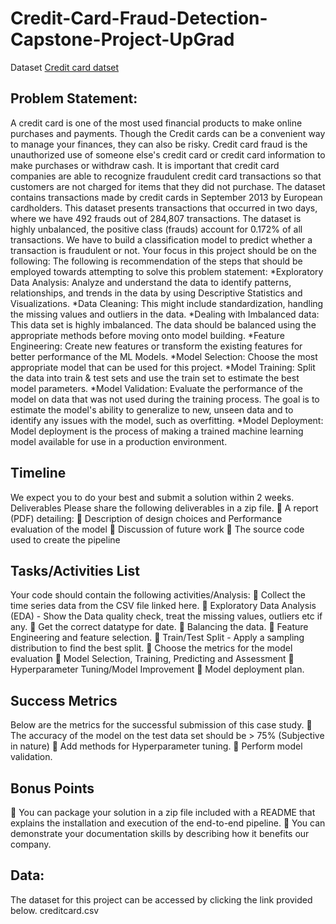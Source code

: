 # Credit-Card-Fraud-Detection-Capstone-Project-UpGrad

Dataset [Credit card datset](https://kh3-ls-storage.s3.us-east-1.amazonaws.com/DS%20Project%20Guide%20Data%20Set/creditcard.csv)
## Problem Statement:
A credit card is one of the most used financial products to make online purchases and payments. Though the Credit cards can be a convenient way to manage your finances, they can also be risky. Credit card fraud is the unauthorized use of someone else's credit card or credit card information to make purchases or withdraw cash.
It is important that credit card companies are able to recognize fraudulent credit card transactions so that customers are not charged for items that they did not purchase. 
The dataset contains transactions made by credit cards in September 2013 by European cardholders. This dataset presents transactions that occurred in two days, where we have 492 frauds out of 284,807 transactions. The dataset is highly unbalanced, the positive class (frauds) account for 0.172% of all transactions.
We have to build a classification model to predict whether a transaction is fraudulent or not.
Your focus in this project should be on the following: 
The following is recommendation of the steps that should be employed towards attempting to solve this problem statement: 
*Exploratory Data Analysis: Analyze and understand the data to identify patterns, relationships, and trends in the data by using Descriptive Statistics and Visualizations. 
*Data Cleaning: This might include standardization, handling the missing values and outliers in the data. 
*Dealing with Imbalanced data: This data set is highly imbalanced. The data should be balanced using the appropriate methods before moving onto model building.
*Feature Engineering: Create new features or transform the existing features for better performance of the ML Models. 
*Model Selection: Choose the most appropriate model that can be used for this project. 
*Model Training: Split the data into train & test sets and use the train set to estimate the best model parameters. 
*Model Validation: Evaluate the performance of the model on data that was not used during the training process. The goal is to estimate the model's ability to generalize to new, unseen data and to identify any issues with the model, such as overfitting. 
*Model Deployment: Model deployment is the process of making a trained machine learning model available for use in a production environment. 

## Timeline 
We expect you to do your best and submit a solution within 2 weeks. 
Deliverables 
Please share the following deliverables in a zip file. 
	A report (PDF) detailing: 
	Description of design choices and Performance evaluation of the model 
	Discussion of future work 
	The source code used to create the pipeline 
 
## Tasks/Activities List 
Your code should contain the following activities/Analysis: 
	Collect the time series data from the CSV file linked here. 
	Exploratory Data Analysis (EDA) - Show the Data quality check, treat the missing values, outliers etc if any. 
	Get the correct datatype for date. 
	Balancing the data.
	Feature Engineering and feature selection. 
	Train/Test Split - Apply a sampling distribution to find the best split. 
	Choose the metrics for the model evaluation 
	Model Selection, Training, Predicting and Assessment 
	Hyperparameter Tuning/Model Improvement 
	Model deployment plan. 
 
## Success Metrics 
Below are the metrics for the successful submission of this case study. 
	The accuracy of the model on the test data set should be > 75% (Subjective in nature) 
	Add methods for Hyperparameter tuning. 
	Perform model validation. 
 

## Bonus Points 
	You can package your solution in a zip file included with a README that explains the installation and execution of the end-to-end pipeline. 
	You can demonstrate your documentation skills by describing how it benefits our company. 

## Data:
The dataset for this project can be accessed by clicking the link provided below.
creditcard.csv
